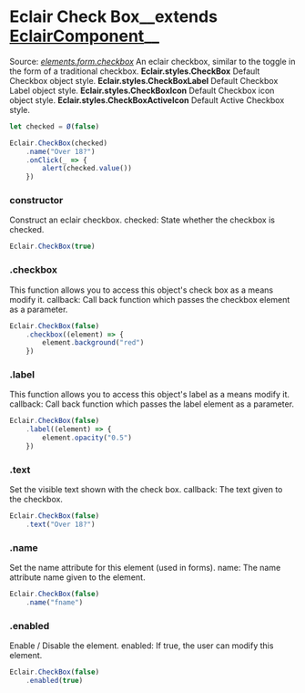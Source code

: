 # Eclair Check Box__extends [EclairComponent](https://github.com/SamGarlick/Eclair/tree/main/docs/elements/component.md)__<br/>

Source: [_elements.form.checkbox_](https://github.com/SamGarlick/Eclair/tree/main/src/elements/form/checkbox.js)
An eclair checkbox, similar to the toggle in the form of a traditional checkbox.
**Eclair.styles.CheckBox**  Default Checkbox object style.
**Eclair.styles.CheckBoxLabel**  Default Checkbox Label object style.
**Eclair.styles.CheckBoxIcon**  Default Checkbox icon object style.
**Eclair.styles.CheckBoxActiveIcon**  Default Active Checkbox style.
```javascript
let checked = Ø(false)

Eclair.CheckBox(checked)
    .name("Over 18?")
    .onClick(_ => {
        alert(checked.value())
    })
```
### constructor
Construct an eclair checkbox.
checked: State whether the checkbox is checked.
```javascript
Eclair.CheckBox(true)
```
### .checkbox
This function allows you to access this object's check box as a means modify it.
callback: Call back function which passes the checkbox element as a parameter.
```javascript
Eclair.CheckBox(false)
    .checkbox((element) => {
        element.background("red")
    })
```
### .label
This function allows you to access this object's label as a means modify it.
callback: Call back function which passes the label element as a parameter.
```javascript
Eclair.CheckBox(false)
    .label((element) => {
        element.opacity("0.5")
    })
```
### .text
Set the visible text shown with the check box.
callback: The text given to the checkbox.
```javascript
Eclair.CheckBox(false)
    .text("Over 18?")
```
### .name
Set the name attribute for this element (used in forms).
name: The name attribute name given to the element.
```javascript
Eclair.CheckBox(false)
    .name("fname")
```
### .enabled
Enable / Disable the element.
enabled: If true, the user can modify this element.
```javascript
Eclair.CheckBox(false)
    .enabled(true)
```